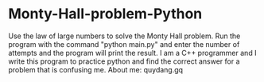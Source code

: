 # Monty-Hall-problem-Python
Use the law of large numbers to solve the Monty Hall problem.
Run the program with the command "python main.py" and enter the number of attempts and the program will print the result.
I am a C++ programmer and I write this program to practice python and find the correct answer for a problem that is confusing me.
About me: quydang.gq
